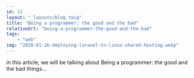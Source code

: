 ```yaml
---
id: 12
layout: "_layouts/blog.twig"
title: "Being a programmer: the good and the bad"
relativeUrl: "being-a-programmer-the-good-and-the-bad"
tags: 
    - "web"
img: "2020-01-26-deploying-laravel-to-linux-shared-hosting.webp"
---
```


in this article, we will be talking about Being a programmer: the good and the bad things...



